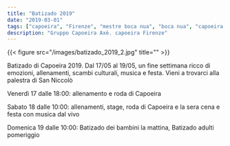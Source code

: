 ```yaml
---
title: "Batizado 2019"
date: "2019-03-01"
tags: ["capoeira", "Firenze", "mestre boca nua", "boca nua", "capoeira axè"]
description: "Gruppo Capoeira Axè. capoeira Firenze"
---
```


{{< figure src="/images/batizado_2019_2.jpg" title="" >}}

Batizado di Capoeira 2019.
Dal 17/05 al 19/05, un fine settimana ricco di emozioni, allenamenti, scambi culturali, musica e festa. Vieni a trovarci alla palestra di San Niccolò

Venerdì 17 dalle 18:00: allenamento e roda di Capoeira

Sabato 18 dalle 10:00: allenamenti, stage, roda di Capoeira e la sera cena e festa con musica dal vivo

Domenica 19 dalle 10:00: Batizado dei bambini la mattina, Batizado adulti pomeriggio
